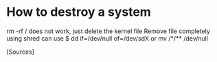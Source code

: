 # How to destroy a system

rm -rf / does not work, just delete the kernel file
Remove file completely using shred
can use $ dd if=/dev/null of=/dev/sdX or mv /*/** /dev/null

[Sources]
